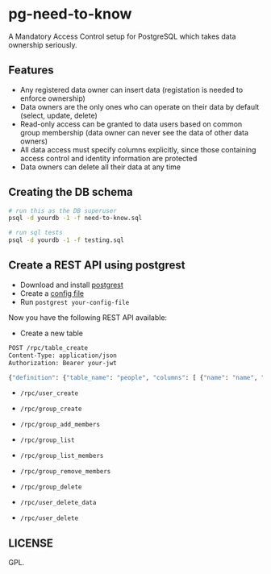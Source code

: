 # pg-need-to-know

A Mandatory Access Control setup for PostgreSQL which takes data ownership seriously.

## Features

- Any registered data owner can insert data (registation is needed to enforce ownership)
- Data owners are the only ones who can operate on their data by default (select, update, delete)
- Read-only access can be granted to data users based on common group membership (data owner can never see the data of other data owners)
- All data access must specify columns explicitly, since those containing access control and identity information are protected
- Data owners can delete all their data at any time

## Creating the DB schema

```bash
# run this as the DB superuser
psql -d yourdb -1 -f need-to-know.sql

# run sql tests
psql -d yourdb -1 -f testing.sql
```

## Create a REST API using postgrest

- Download and install [postgrest](http://postgrest.org/)
- Create a [config file](http://postgrest.org/en/v5.0/install.html#configuration)
- Run `postgrest your-config-file`

Now you have the following REST API available:

- Create a new table
```bash
POST /rpc/table_create
Content-Type: application/json
Authorization: Bearer your-jwt

{"definition": {"table_name": "people", "columns": [ {"name": "name", "type": "text"}, {"name": "age", "type": "int"} ]}, "type": "mac" }
```

- `/rpc/user_create`

- `/rpc/group_create`

- `/rpc/group_add_members`

- `/rpc/group_list`

- `/rpc/group_list_members`

- `/rpc/group_remove_members`

- `/rpc/group_delete`

- `/rpc/user_delete_data`

- `/rpc/user_delete`

## LICENSE

GPL.
